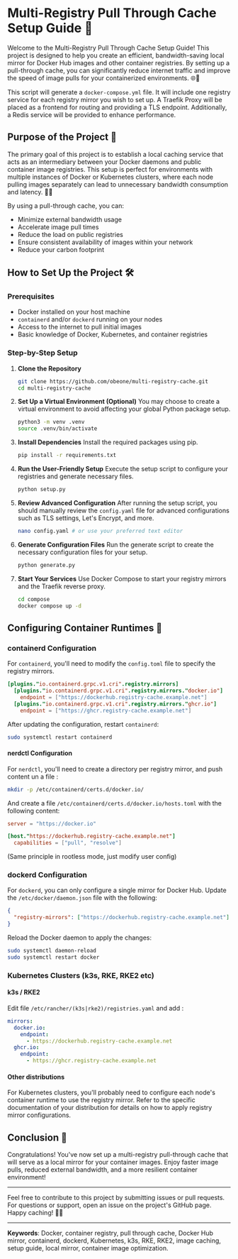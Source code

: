 # Multi-Registry Pull Through Cache Setup Guide 🚀

Welcome to the Multi-Registry Pull Through Cache Setup Guide! This project is designed to help you create an efficient, bandwidth-saving local mirror for Docker Hub images and other container registries. By setting up a pull-through cache, you can significantly reduce internet traffic and improve the speed of image pulls for your containerized environments. 🌐💨

This script will generate a `docker-compose.yml` file. It will include one registry service for each registry mirror you wish to set up. A Traefik Proxy will be placed as a frontend for routing and providing a TLS endpoint. Additionally, a Redis service will be provided to enhance performance.

## Purpose of the Project 🎯

The primary goal of this project is to establish a local caching service that acts as an intermediary between your Docker daemons and public container image registries. This setup is perfect for environments with multiple instances of Docker or Kubernetes clusters, where each node pulling images separately can lead to unnecessary bandwidth consumption and latency. 🐳🔁

By using a pull-through cache, you can:
- Minimize external bandwidth usage
- Accelerate image pull times
- Reduce the load on public registries
- Ensure consistent availability of images within your network
- Reduce your carbon footprint

## How to Set Up the Project 🛠️

### Prerequisites
- Docker installed on your host machine
- `containerd` and/or `dockerd` running on your nodes
- Access to the internet to pull initial images
- Basic knowledge of Docker, Kubernetes, and container registries

### Step-by-Step Setup

1. **Clone the Repository**
   ```bash
   git clone https://github.com/obeone/multi-registry-cache.git
   cd multi-registry-cache
   ```

2. **Set Up a Virtual Environment (Optional)**
   You may choose to create a virtual environment to avoid affecting your global Python package setup.
   ```bash
   python3 -m venv .venv
   source .venv/bin/activate
   ```

3. **Install Dependencies**
   Install the required packages using pip.
   ```bash
   pip install -r requirements.txt
   ```

4. **Run the User-Friendly Setup**
   Execute the setup script to configure your registries and generate necessary files.
   ```bash
   python setup.py
   ```

5. **Review Advanced Configuration**
   After running the setup script, you should manually review the `config.yaml` file for advanced configurations such as TLS settings, Let's Encrypt, and more.
   ```bash
   nano config.yaml # or use your preferred text editor
   ```

6. **Generate Configuration Files**
   Run the generate script to create the necessary configuration files for your setup.
   ```bash
   python generate.py
   ```

7. **Start Your Services**
   Use Docker Compose to start your registry mirrors and the Traefik reverse proxy.
   ```bash
   cd compose
   docker compose up -d
   ```

## Configuring Container Runtimes 🔄

### containerd Configuration

For `containerd`, you'll need to modify the `config.toml` file to specify the registry mirrors.

```toml
[plugins."io.containerd.grpc.v1.cri".registry.mirrors]
  [plugins."io.containerd.grpc.v1.cri".registry.mirrors."docker.io"]
    endpoint = ["https://dockerhub.registry-cache.example.net"]
  [plugins."io.containerd.grpc.v1.cri".registry.mirrors."ghcr.io"]
    endpoint = ["https://ghcr.registry-cache.example.net"]
```

After updating the configuration, restart `containerd`:
```bash
sudo systemctl restart containerd
```

#### nerdctl Configuration

For `nerdctl`, you'll need to create a directory per registry mirror, and push content un a file :

```bash
mkdir -p /etc/containerd/certs.d/docker.io/
```

And create a file `/etc/containerd/certs.d/docker.io/hosts.toml` with the following content:

```toml
server = "https://docker.io"

[host."https://dockerhub.registry-cache.example.net"]
  capabilities = ["pull", "resolve"]
```

(Same principle in rootless mode, just modify user config)

### dockerd Configuration

For `dockerd`, you can only configure a single mirror for Docker Hub. Update the `/etc/docker/daemon.json` file with the following:

```json
{
  "registry-mirrors": ["https://dockerhub.registry-cache.example.net"]
}
```

Reload the Docker daemon to apply the changes:
```bash
sudo systemctl daemon-reload
sudo systemctl restart docker
```

### Kubernetes Clusters (k3s, RKE, RKE2 etc)

#### k3s / RKE2

Edit file `/etc/rancher/(k3s|rke2)/registries.yaml` and add :

```yaml
mirrors:
  docker.io:
    endpoint:
      - https://dockerhub.registry-cache.example.net
  ghcr.io:
    endpoint:
      - https://ghcr.registry-cache.example.net
```
#### Other distributions

For Kubernetes clusters, you'll probably need to configure each node's container runtime to use the registry mirror. Refer to the specific documentation of your distribution for details on how to apply registry mirror configurations.

## Conclusion 🎉

Congratulations! You've now set up a multi-registry pull-through cache that will serve as a local mirror for your container images. Enjoy faster image pulls, reduced external bandwidth, and a more resilient container environment!

---

Feel free to contribute to this project by submitting issues or pull requests. For questions or support, open an issue on the project's GitHub page. Happy caching! 🐋💾

---

**Keywords**: Docker, container registry, pull through cache, Docker Hub mirror, containerd, dockerd, Kubernetes, k3s, RKE, RKE2, image caching, setup guide, local mirror, container image optimization.
